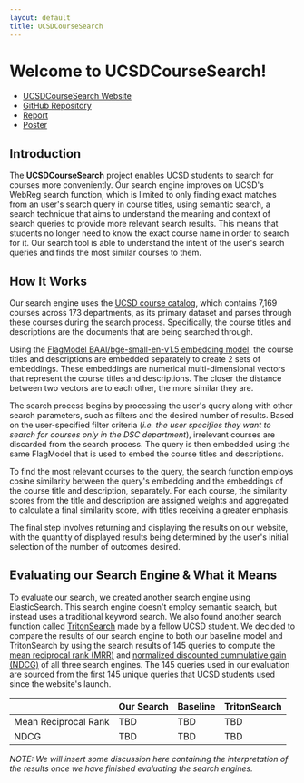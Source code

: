 ```yaml
---
layout: default
title: UCSDCourseSearch
---
```


# Welcome to UCSDCourseSearch!

- [UCSDCourseSearch Website](http://ucsd-course-search.westus2.azurecontainer.io:8000/)
- [GitHub Repository](https://github.com/toekneeta/UCSDCourseSearch/tree/main)
- [Report](https://drive.google.com/file/d/16Lpo-LVNT5qIltTENZE-W6WIUBD6ONvk/view?usp=sharing)
- [Poster](https://drive.google.com/file/d/1-Zt_e3IzYvBw3QLgD0F0rvuvow68wsTe/view?usp=sharing)

## Introduction

The **UCSDCourseSearch** project enables UCSD students to search for courses more conveniently. Our search engine improves on UCSD's WebReg search function, which is limited to only finding exact matches from an user's search query in course titles, using semantic search, a search technique that aims to understand the meaning and context of search queries to provide more relevant search results. This means that students no longer need to know the exact course name in order to search for it. Our search tool is able to understand the intent of the user's search queries and finds the most similar courses to them.


## How It Works

Our search engine uses the [UCSD course catalog](https://catalog.ucsd.edu/front/courses.html), which contains 7,169 courses across 173 departments, as its primary dataset and parses through these courses during the search process. Specifically, the course titles and descriptions are the documents that are being searched through. 

Using the [FlagModel BAAI/bge-small-en-v1.5 embedding model](https://huggingface.co/BAAI/bge-small-en-v1.5), the course titles and descriptions are embedded separately to create 2 sets of embeddings. These embeddings are numerical multi-dimensional vectors that represent the course titles and descriptions. The closer the distance between two vectors are to each other, the more similar they are.

The search process begins by processing the user's query along with other search parameters, such as filters and the desired number of results. Based on the user-specified filter criteria (*i.e. the user specifies they want to search for courses only in the DSC department*), irrelevant courses are discarded from the search process. The query is then embedded using the same FlagModel that is used to embed the course titles and descriptions.

To find the most relevant courses to the query, the search function employs cosine similarity between the query's embedding and the embeddings of the course title and description, separately. For each course, the similarity scores from the title and description are assigned weights and aggregated to calculate a final similarity score, with titles receiving a greater emphasis.

The final step involves returning and displaying the results on our website, with the quantity of displayed results being determined by the user's initial selection of the number of outcomes desired.

## Evaluating our Search Engine & What it Means

To evaluate our search, we created another search engine using ElasticSearch. This search engine doesn't employ semantic search, but instead uses a traditional keyword search. We also found another search function called [TritonSearch](https://tritonsearch.xyz/) made by a fellow UCSD student. We decided to compare the results of our search engine to both our baseline model and TritonSearch by using the search results of 145 queries to compute the [mean reciprocal rank (MRR)](https://www.evidentlyai.com/ranking-metrics/mean-reciprocal-rank-mrr) and [normalized discounted cummulative gain (NDCG)](https://www.evidentlyai.com/ranking-metrics/ndcg-metric) of all three search engines. The 145 queries used in our evaluation are sourced from the first 145 unique queries that UCSD students used since the website's launch.

| | Our Search| Baseline | TritonSearch
| ----------- | ----------- | ----------- | -----------|
| Mean Reciprocal Rank | TBD | TBD | TBD
| NDCG| TBD | TBD | TBD

*NOTE: We will insert some discussion here containing the interpretation of the results once we have finished evaluating the search engines.*
